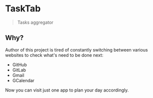 # TaskTab

> Tasks aggregator

## Why?

Author of this project is tired of constantly switching between various websites to check what's need to be done next:
* GitHub
* GitLab
* Gmail
* GCalendar

Now you can visit just one app to plan your day accordingly.